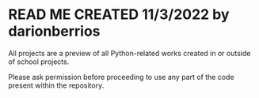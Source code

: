 # READ ME CREATED **11/3/2022** by darionberrios

All projects are a preview of all Python-related works created in or outside of school projects.

Please ask permission before proceeding to use any part of the code present within the repository.
